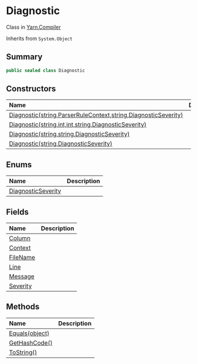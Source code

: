 # Diagnostic

Class in [Yarn.Compiler](/api/csharp/yarn.compiler.md)

Inherits from `System.Object`

## Summary



```csharp
public sealed class Diagnostic
```

## Constructors

|Name|Description|
|:---|:---|
|[Diagnostic(string,ParserRuleContext,string,DiagnosticSeverity)](/api/csharp/yarn.compiler.diagnostic..ctor-3.md)||
|[Diagnostic(string,int,int,string,DiagnosticSeverity)](/api/csharp/yarn.compiler.diagnostic..ctor-4.md)||
|[Diagnostic(string,string,DiagnosticSeverity)](/api/csharp/yarn.compiler.diagnostic..ctor-1.md)||
|[Diagnostic(string,DiagnosticSeverity)](/api/csharp/yarn.compiler.diagnostic..ctor-2.md)||

## Enums

|Name|Description|
|:---|:---|
|[DiagnosticSeverity](/api/csharp/yarn.compiler.diagnostic.diagnosticseverity.md)||

## Fields

|Name|Description|
|:---|:---|
|[Column](/api/csharp/yarn.compiler.diagnostic.column.md)||
|[Context](/api/csharp/yarn.compiler.diagnostic.context.md)||
|[FileName](/api/csharp/yarn.compiler.diagnostic.filename.md)||
|[Line](/api/csharp/yarn.compiler.diagnostic.line.md)||
|[Message](/api/csharp/yarn.compiler.diagnostic.message.md)||
|[Severity](/api/csharp/yarn.compiler.diagnostic.severity.md)||

## Methods

|Name|Description|
|:---|:---|
|[Equals(object)](/api/csharp/yarn.compiler.diagnostic.equals.md)||
|[GetHashCode()](/api/csharp/yarn.compiler.diagnostic.gethashcode.md)||
|[ToString()](/api/csharp/yarn.compiler.diagnostic.tostring.md)||

